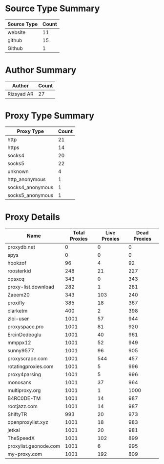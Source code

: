# Source Type Summary

| Source Type | Count |
|-------------|-------|
| website | 11 |
| github | 15 |
| Github | 1 |


# Author Summary

| Author | Count |
|--------|-------|
| Rizsyad AR | 27 |


# Proxy Type Summary

| Proxy Type | Count |
|------------|-------|
| http | 21 |
| https | 14 |
| socks4 | 20 |
| socks5 | 22 |
| unknown | 4 |
| http_anonymous | 1 |
| socks4_anonymous | 1 |
| socks5_anonymous | 1 |


# Proxy Details

| Name | Total Proxies | Live Proxies | Dead Proxies |
|------|---------------|--------------|---------------|
| proxydb.net | 0 | 0 | 0 |
| spys | 0 | 0 | 0 |
| hookzof | 96 | 4 | 92 |
| roosterkid | 248 | 21 | 227 |
| opsxcq | 343 | 0 | 343 |
| proxy-list.download | 282 | 1 | 281 |
| Zaeem20 | 343 | 103 | 240 |
| proxifly | 385 | 18 | 367 |
| clarketm | 400 | 2 | 398 |
| zloi-user | 1001 | 57 | 944 |
| proxyspace.pro | 1001 | 81 | 920 |
| ErcinDedeoglu | 1001 | 40 | 961 |
| mmppx12 | 1001 | 52 | 949 |
| sunny9577 | 1001 | 96 | 905 |
| proxyscrape.com | 1001 | 544 | 457 |
| rotatingproxies.com | 1001 | 5 | 996 |
| proxy4parsing | 1001 | 5 | 996 |
| monosans | 1001 | 37 | 964 |
| multiproxy.org | 1001 | 1 | 1000 |
| B4RC0DE-TM | 1001 | 14 | 987 |
| rootjazz.com | 1001 | 14 | 987 |
| ShiftyTR | 993 | 20 | 973 |
| openproxylist.xyz | 1001 | 18 | 983 |
| jetkai | 1001 | 20 | 981 |
| TheSpeedX | 1001 | 102 | 899 |
| proxylist.geonode.com | 1001 | 6 | 995 |
| my-proxy.com | 1001 | 192 | 809 |
